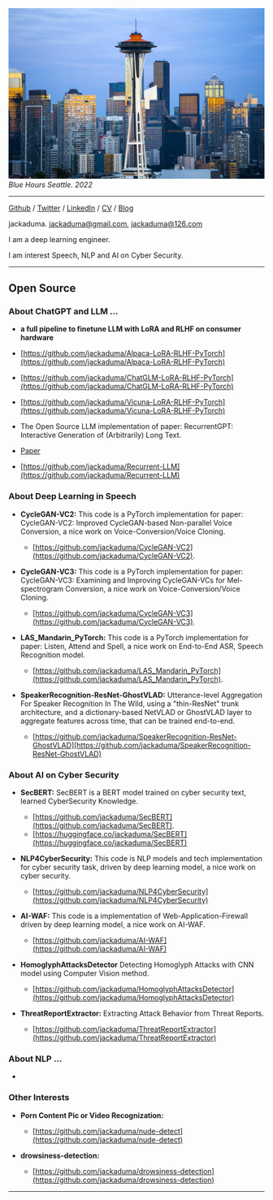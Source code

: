 ![](images/cover_4.jpeg)
*Blue Hours Seattle. 2022*

---


[Github](https://github.com/jackaduma) / [Twitter](https://twitter.com/jackaduma) / [LinkedIn]() / [CV](cv.pdf) / [Blog]()

jackaduma. jackaduma@gmail.com, jackaduma@126.com

I am a deep learning engineer.

I am interest Speech, NLP and AI on Cyber Security.


-----

## **Open Source**

### **About ChatGPT and LLM ...**

* **a full pipeline to finetune LLM with LoRA and RLHF on consumer hardware**
 * [https://github.com/jackaduma/Alpaca-LoRA-RLHF-PyTorch](https://github.com/jackaduma/Alpaca-LoRA-RLHF-PyTorch)
 * [https://github.com/jackaduma/ChatGLM-LoRA-RLHF-PyTorch](https://github.com/jackaduma/ChatGLM-LoRA-RLHF-PyTorch)
 * [https://github.com/jackaduma/Vicuna-LoRA-RLHF-PyTorch](https://github.com/jackaduma/Vicuna-LoRA-RLHF-PyTorch)

* The Open Source LLM implementation of paper: RecurrentGPT: Interactive Generation of (Arbitrarily) Long Text. 
 * [Paper](https://arxiv.org/pdf/2305.13304v1.pdf)
 * [https://github.com/jackaduma/Recurrent-LLM](https://github.com/jackaduma/Recurrent-LLM)

### **About Deep Learning in Speech**

* **CycleGAN-VC2:** This code is a PyTorch implementation for paper: CycleGAN-VC2: Improved CycleGAN-based Non-parallel Voice Conversion, a nice work on Voice-Conversion/Voice Cloning.
  * [https://github.com/jackaduma/CycleGAN-VC2](https://github.com/jackaduma/CycleGAN-VC2).

* **CycleGAN-VC3:** This code is a PyTorch implementation for paper: CycleGAN-VC3: Examining and Improving CycleGAN-VCs for Mel-spectrogram Conversion, a nice work on Voice-Conversion/Voice Cloning.
  * [https://github.com/jackaduma/CycleGAN-VC3](https://github.com/jackaduma/CycleGAN-VC3). 

* **LAS_Mandarin_PyTorch:** This code is a PyTorch implementation for paper: Listen, Attend and Spell, a nice work on End-to-End ASR, Speech Recognition model.
  * [https://github.com/jackaduma/LAS_Mandarin_PyTorch](https://github.com/jackaduma/LAS_Mandarin_PyTorch). 
* **SpeakerRecognition-ResNet-GhostVLAD:** Utterance-level Aggregation For Speaker Recognition In The Wild, using a "thin-ResNet" trunk architecture, and a dictionary-based NetVLAD or GhostVLAD layer to aggregate features across time, that can be trained end-to-end. 
  * [https://github.com/jackaduma/SpeakerRecognition-ResNet-GhostVLAD](https://github.com/jackaduma/SpeakerRecognition-ResNet-GhostVLAD)

### **About AI on Cyber Security**

* **SecBERT:** SecBERT is a BERT model trained on cyber security text, learned CyberSecurity Knowledge.
  * [https://github.com/jackaduma/SecBERT](https://github.com/jackaduma/SecBERT). 
  * [https://huggingface.co/jackaduma/SecBERT](https://huggingface.co/jackaduma/SecBERT)

* **NLP4CyberSecurity:** This code is NLP models and tech implementation for cyber security task, driven by deep learning model, a nice work on cyber security.
  * [https://github.com/jackaduma/NLP4CyberSecurity](https://github.com/jackaduma/NLP4CyberSecurity)

* **AI-WAF:** This code is a implementation of Web-Application-Firewall driven by deep learning model, a nice work on AI-WAF.
  * [https://github.com/jackaduma/AI-WAF](https://github.com/jackaduma/AI-WAF)

* **HomoglyphAttacksDetector** Detecting Homoglyph Attacks with CNN model using Computer Vision method. 
  * [https://github.com/jackaduma/HomoglyphAttacksDetector](https://github.com/jackaduma/HomoglyphAttacksDetector)

* **ThreatReportExtractor:** Extracting Attack Behavior from Threat Reports. 
  * [https://github.com/jackaduma/ThreatReportExtractor](https://github.com/jackaduma/ThreatReportExtractor)

### **About NLP ...**

* []()

### **Other Interests**

* **Porn Content Pic or Video Recognization:** 
  * [https://github.com/jackaduma/nude-detect](https://github.com/jackaduma/nude-detect)

* **drowsiness-detection:** 
  * [https://github.com/jackaduma/drowsiness-detection](https://github.com/jackaduma/drowsiness-detection)


-----
